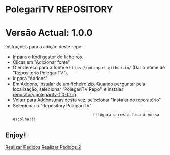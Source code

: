 # PolegariTV REPOSITORY
# Versão Actual: 1.0.0

Instruções para a adição deste repo:


<p align="left">
  <ul>
    <li>Ir para o Kodi gestor de ficheiros.</li>
    <li>Clicar em "Adicionar fonte"</li>
    <li>O endereço para a fonte é <code>https://polegari.github.io/</code> (Dar o nome de "Repositorio PolegariTV").</li>
    <li>Ir para "Addons"</li>
    <li>Em Addons, instalar de um ficheiro zip. Quando perguntar pela localização, selecionar "PolegariTV Repo", e instalar <a href="repository.polegaritv-1.0.0.zip">repository.polegaritv-1.0.0.zip</a>.</li>
    <li>Voltar para Addons,mas desta vez, selecionar "Instalar do repositório"</li>
    <li>Selecionar o "Repository PolegariTV"</li>
    
                                       !!!Agora o resto fica á vossa escolha!!!
  </ul>
</p>

## Enjoy!

<a href="iindex.html">Realizar Pedidos</a>
<a href="c.html">Realizar Pedidos 2</a>
